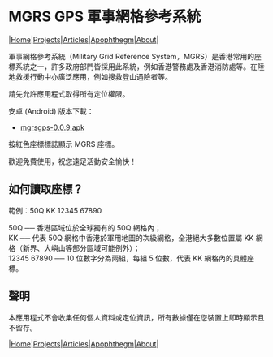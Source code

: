 # MGRS GPS 軍事網格參考系統

|[Home](/README.md)|[Projects](/projects.md)|[Articles](/articles.md)|[Apophthegm](/apophthegm.md)|[About](/about.md)|

軍事網格參考系統（Military Grid Reference System，MGRS）是香港常用的座標系統之一，許多政府部門皆採用此系統，例如香港警務處及香港消防處等。在陸地救援行動中亦廣泛應用，例如搜救登山遇險者等。

請先允許應用程式取得所有定位權限。

安卓 (Android) 版本下載：  

- [mgrsgps-0.0.9.apk](https://drive.google.com/file/d/1ArbL-s0g1FR5Qclh4D3apH6ndEzNENaP/view?usp=sharing)  

按紅色座標標誌顯示 MGRS 座標。  

歡迎免費使用，祝您遠足活動安全愉快！

## 如何讀取座標？

範例：50Q KK 12345 67890

50Q ── 香港區域位於全球獨有的 50Q 網格內；  
KK ── 代表 50Q 網格中香港於軍用地圖的次級網格，全港絕大多數位置屬 KK 網格（新界、大嶼山等部分區域可能例外）；  
12345 67890 ── 10 位數字分為兩組，每組 5 位數，代表 KK 網格內的具體座標。  

## 聲明

本應用程式不會收集任何個人資料或定位資訊，所有數據僅在您裝置上即時顯示且不留存。

|[Home](/README.md)|[Projects](/projects.md)|[Articles](/articles.md)|[Apophthegm](/apophthegm.md)|[About](/about.md)|
